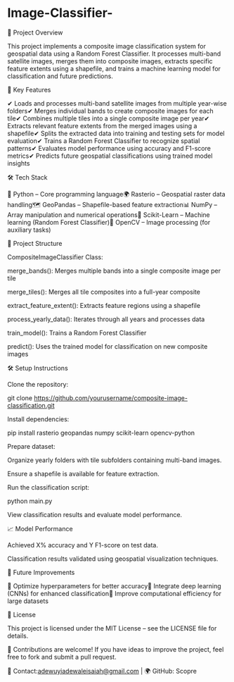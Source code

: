 # Image-Classifier-
📌 Project Overview

This project implements a composite image classification system for geospatial data using a Random Forest Classifier. It processes multi-band satellite images, merges them into composite images, extracts specific feature extents using a shapefile, and trains a machine learning model for classification and future predictions.

🚀 Key Features

✔ Loads and processes multi-band satellite images from multiple year-wise folders✔ Merges individual bands to create composite images for each tile✔ Combines multiple tiles into a single composite image per year✔ Extracts relevant feature extents from the merged images using a shapefile✔ Splits the extracted data into training and testing sets for model evaluation✔ Trains a Random Forest Classifier to recognize spatial patterns✔ Evaluates model performance using accuracy and F1-score metrics✔ Predicts future geospatial classifications using trained model insights

🛠 Tech Stack

🐍 Python – Core programming language🌍 Rasterio – Geospatial raster data handling🗺 GeoPandas – Shapefile-based feature extraction📊 NumPy – Array manipulation and numerical operations🔢 Scikit-Learn – Machine learning (Random Forest Classifier)📡 OpenCV – Image processing (for auxiliary tasks)

📂 Project Structure

CompositeImageClassifier Class:

merge_bands(): Merges multiple bands into a single composite image per tile

merge_tiles(): Merges all tile composites into a full-year composite

extract_feature_extent(): Extracts feature regions using a shapefile

process_yearly_data(): Iterates through all years and processes data

train_model(): Trains a Random Forest Classifier

predict(): Uses the trained model for classification on new composite images

🛠 Setup Instructions

Clone the repository:

git clone https://github.com/yourusername/composite-image-classification.git

Install dependencies:

pip install rasterio geopandas numpy scikit-learn opencv-python

Prepare dataset:

Organize yearly folders with tile subfolders containing multi-band images.

Ensure a shapefile is available for feature extraction.

Run the classification script:

python main.py

View classification results and evaluate model performance.

📈 Model Performance

Achieved X% accuracy and Y F1-score on test data.

Classification results validated using geospatial visualization techniques.

📌 Future Improvements

🔹 Optimize hyperparameters for better accuracy🔹 Integrate deep learning (CNNs) for enhanced classification🔹 Improve computational efficiency for large datasets

📜 License

This project is licensed under the MIT License – see the LICENSE file for details.

🤝 Contributions are welcome! If you have ideas to improve the project, feel free to fork and submit a pull request.

📧 Contact:adewuyiadewaleisaiah@gmail.com  | 🌍 GitHub: Scopre
